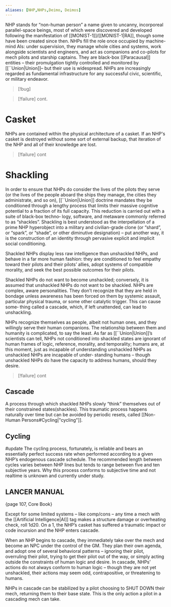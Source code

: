 ```yaml
---
aliases: [NHP,NHPs,Deimo, Deimos]
---
```


NHP stands for “non-human person” a name given to uncanny, incorporeal parallel-space beings, most of which were discovered and developed following the manifestation of [[MONIST-1]]/[[MONIST-1|RA]], though some have been created since then. NHPs fill the role once occupied by machine-mind AIs: under supervision, they manage whole cities and systems, work alongside scientists and engineers, and act as companions and co-pilots for mech pilots and starship captains. They are black-box [[Paracausal]] entities – their promulgation tightly controlled and monitored by [[``Union|Union]]– but their use is widespread. NHPs are increasingly regarded as fundamental infrastructure for any successful civic, scientific, or military endeavor.

>[!bug]

>[!failure]
>cont.

# Casket
NHPs are contained within the physical architecture of a casket. If an NHP's casket is destroyed without some sort of external backup, that iteration of the NHP and all of their knowledge are lost.

>[!failure]
>cont

# Shackling

In order to ensure that NHPs do consider the lives of the pilots they serve (or the lives of the people aboard the ships they manage, the cities they administrate, and so on), [[``Union|Union]] doctrine mandates they be conditioned through a lengthy process that limits their massive cognitive potential to a fraction of its full capacity. This reduction is carried out with a suite of black-box techno‐ logy, software, and metaware commonly referred to as “shackles”. Shackling is best understood as the interpellation of a prime NHP hyperobject into a military and civilian-grade clone (or “shard”, or “spark”, or “shade”, or other diminutive designation) – put another way, it is the construction of an identity through pervasive explicit and implicit social conditioning.

Shackled NHPs display less raw intelligence than unshackled NHPs, and behave in a far more human fashion: they are conditioned to feel empathy toward their pilots and their pilots’ allies, adopt systems of compatible morality, and seek the best possible outcomes for their pilots.

Shackled NHPs do not want to become unshackled; conversely, it is assumed that unshackled NHPs do not want to be shackled. NHPs are complex, aware personalities. They don’t recognize that they are held in bondage unless awareness has been forced on them by systemic assault, particular physical trauma, or some other catalytic trigger. This can cause some‐ thing called a cascade, which, if left unattended, can lead to unshackling.

NHPs recognize themselves as people, albeit not human ones, and they willingly serve their human companions. The relationship between them and humanity is complicated, to say the least. As far as [[``Union|Union]]’s scientists can tell, NHPs not conditioned into shackled states are ignorant of human frames of logic, reference, morality, and temporality; humans are, at this moment, just as incapable of understanding unshackled NHPs as unshackled NHPs are incapable of under‐ standing humans – though unshackled NHPs do have the capacity to address humans, should they desire.

>[!failure]
>cont

## Cascade
A process through which shackled NHPs slowly “think” themselves out of their constrained states(shackles). This traumatic process happens naturally over time but can be avoided by periodic resets, called [[Non-Human Persons#Cycling|"cycling"]].

## Cycling
#update
The cycling process, fortunately, is reliable and bears an essentially perfect success rate when performed according to a given NHP’s endogenous cascade schedule. The recommended length between cycles varies between NHP lines but tends to range between five and ten subjective years.
Why this process conforms to subjective time and not realtime is unknown and currently under study.


## LANCER MANUAL
{page 107, Core Book}

Except for some limited systems – like comp/cons – any time a mech with the [[Artificial Intelligence|AI]] tag makes a structure damage or overheating check, roll 1d20. On a 1, the NHP’s casket has suffered a traumatic impact or code incursion and the NHP enters cascade.

When an NHP begins to cascade, they immediately take over the mech and become an NPC under the control of the GM. They plan their own agenda, and adopt one of several behavioral patterns – ignoring their pilot, overruling their pilot, trying to get their pilot out of the way, or simply acting outside the constraints of human logic and desire. In cascade, NHPs’ actions do not always conform to human logic – though they are not yet unshackled, their actions may seem odd, contrapositive, or threatening to humans.

NHPs in cascade can be stabilized by a pilot choosing to SHUT DOWN their mech, returning them to their base state. This is the only action a pilot in a cascading mech can take.